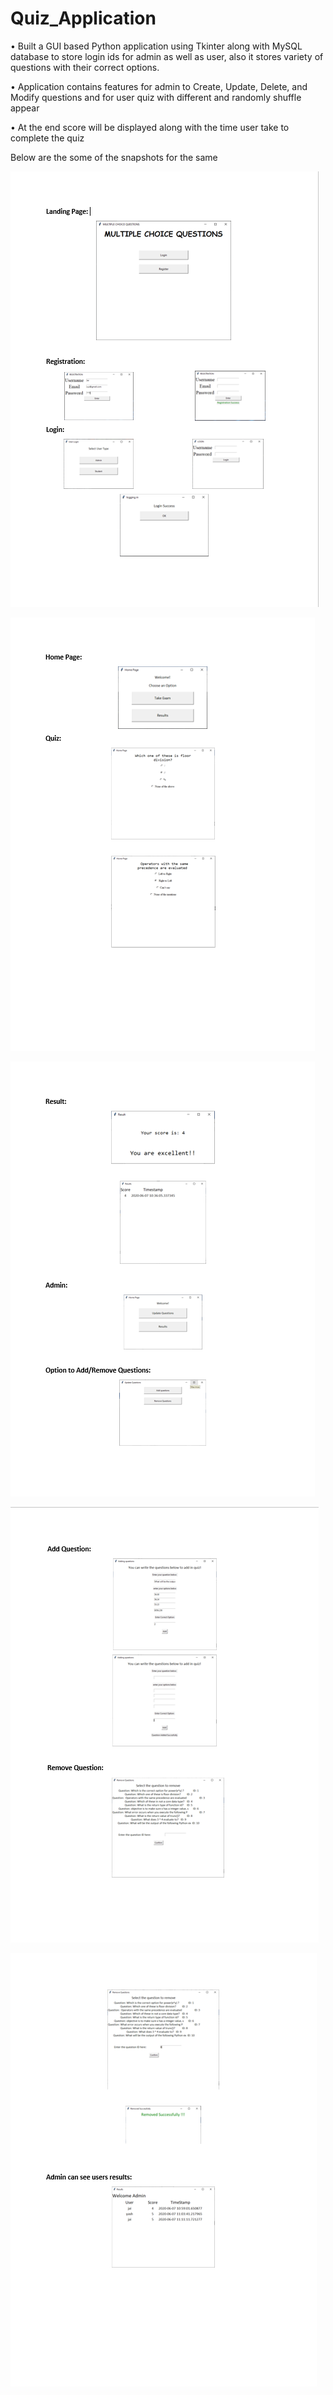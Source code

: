 # Quiz_Application

• Built a GUI based Python application using Tkinter along with MySQL database to store login ids for admin as well as user, also it stores variety of questions with their 
  correct options.

• Application contains features for admin to Create, Update, Delete, and Modify questions and for user quiz with different and randomly shuffle appear

• At the end score will be displayed along with the time user take to complete the quiz

Below are the some of the snapshots for the same 

![Quiz](/Quiz1.png)

![Quiz](/Quiz2.png)

![Quiz](/Quiz3.png)

![Quiz](/Quiz4.png)

![Quiz](/Quiz5.png)
